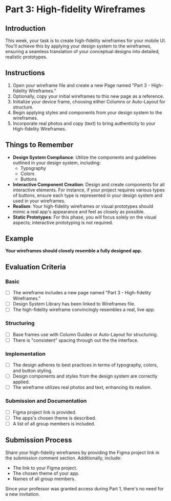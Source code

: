 # Part 3: High-fidelity Wireframes

## Introduction

This week, your task is to create high-fidelity wireframes for your mobile UI. You'll achieve this by applying your design system to the wireframes, ensuring a seamless translation of your conceptual designs into detailed, realistic prototypes.

## Instructions

1. Open your wireframe file and create a new Page named "Part 3 - High-fidelity Wireframes."
2. Optionally, copy your initial wireframes to this new page as a reference.
3. Initialize your device frame, choosing either Columns or Auto-Layout for structure.
4. Begin applying styles and components from your design system to the wireframes.
5. Incorporate real photos and copy (text) to bring authenticity to your High-fidelity Wireframes.

## Things to Remember

- **Design System Compliance**: Utilize the components and guidelines outlined in your design system, including:
  - Typography
  - Colors
  - Buttons
- **Interactive Component Creation**: Design and create components for all interactive elements. For instance, if your project requires various types of buttons, ensure each type is represented in your design system and used in your wireframes.
- **Realism**: Your high-fidelity wireframes or visual prototypes should mimic a real app's appearance and feel as closely as possible.
- **Static Prototypes**: For this phase, you will focus solely on the visual aspects; interactive prototyping is not required.

## Example

**Your wireframes should closely resemble a fully designed app.**

## Evaluation Criteria

### Basic

- [ ] The wireframe includes a new page named "Part 3 - High-fidelity Wireframes."
- [ ] Design System Library has been linked to Wireframes file.
- [ ] The high-fidelity wireframe convincingly resembles a real, live app.

### Structuring

- [ ] Base frames use with Column Guides or Auto-Layout for structuring.
- [ ] There is "consistent" spacing through out the the interface.

### Implementation

- [ ] The design adheres to best practices in terms of typography, colors, and button styling.
- [ ] Design components and styles from the design system are correctly applied.
- [ ] The wireframe utilizes real photos and text, enhancing its realism.

### Submission and Documentation

- [ ] Figma project link is provided.
- [ ] The apps's chosen theme is described.
- [ ] A list of all group members is included.

## Submission Process

Share your high-fidelity wireframes by providing the Figma project link in the submission comment section. Additionally, include:

- The link to your Figma project.
- The chosen theme of your app.
- Names of all group members.

Since your professor was granted access during Part 1, there's no need for a new invitation.

<Badge type="error" text="Due: Tuesday April 2nd @7:00pm" />
